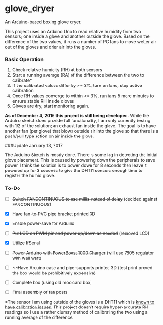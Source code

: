 # glove_dryer
An Arduino-based boxing glove dryer.

This project uses an Arduino Uno to read relative humidity from two sensors; one inside a glove and another outside the glove. Based on the difference of the two values, it runs a number of PC fans to move wetter air out of the gloves and drier air into the gloves. 

### Basic Operation

1. Check relative humidity (RH) at both sensors
2. Start a running average (RA) of the difference between the two to calibrate*
3. If the calibrated values differ by >= 3%, turn on fans, stop active calibration
4. Once RH values converge to within <= 3%, run fans 5 more minutes to ensure stable RH inside gloves
5. Gloves are dry, start monitoring again.

**As of December 4, 2016 this project is still being developed.** While the Arduino sketch does provide full functionality, I am only currently testing with 1/2 of the solution; an exhaust fan inside the glove. The goal is to have another fan (per glove) that blows outside air into the glove so that there is a push/pull type action on air inside the glove. 

###Update January 13, 2017

The Arduino Sketch is mostly done. There is some lag in detecting the initial glove placement. This is caused by powering down the peripherals to save power. I think the solution is to power down for 8 seconds then leave it powered up for 3 seconds to give the DHT11 sensors enough time to register the humid glove. 

### To-Do
* [ ] ~~Switch FANCONTINUOUS to use millis instead of delay~~ (decided against FANCONTINUOUS)
* [x] Have fan-to-PVC pipe bracket printed 3D
* [x] Enable power-save for Arduino
* [ ] ~~Put LCD on PWM pin and power up/down as needed~~ (removed LCD)
 * [x] Utilize IfSerial
* [ ] ~~Power Arduino with [PowerBoost 1000 Charger](https://www.adafruit.com/products/2465)~~ (will use 7805 regulator with wall wart)
* [ ] ~~Have Arduino case and pipe-supports printed 3D (test print proved the box would be prohibitively expensive)
* [ ] Complete box (using old moo card box)
* [ ] Final assembly of fan posts


*The sensor I am using outside of the gloves is a DHT11 which is [known to have calibration issues](https://forum.arduino.cc/index.php?topic=96470.0). This project doesn't require hyper-accurate RH readings so I use a rather clumsy method of calibrating the two using a running average of the difference.